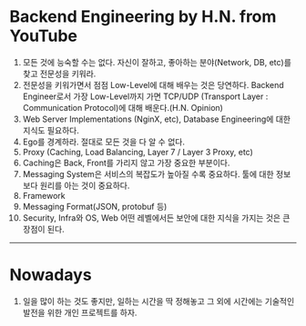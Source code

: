 # Backend Engineering by H.N. from YouTube
1. 모든 것에 능숙할 수는 없다. 자신이 잘하고, 좋아하는 분야(Network, DB, etc)를 찾고 전문성을 키워라.
2. 전문성을 키워가면서 점점 Low-Level에 대해 배우는 것은 당연하다. Backend Engineer로서 가장 Low-Level까지 가면 TCP/UDP (Transport Layer : Communication Protocol)에 대해 배운다.(H.N. Opinion)
3. Web Server Implementations (NginX, etc), Database Engineering에 대한 지식도 필요하다.
4. Ego를 경계하라. 절대로 모든 것을 다 알 수 없다.
5. Proxy (Caching, Load Balancing, Layer 7 / Layer 3 Proxy, etc)
6. Caching은 Back, Front를 가리지 않고 가장 중요한 부분이다.
7. Messaging System은 서비스의 복잡도가 높아질 수록 중요하다. 툴에 대한 정보보다 원리를 아는 것이 중요하다.
8. Framework
9. Messaging Format(JSON, protobuf 등)
10. Security, Infra와 OS, Web 어떤 레벨에서든 보안에 대한 지식을 가지는 것은 큰 장점이 된다.

---
# Nowadays
1. 일을 많이 하는 것도 좋지만, 일하는 시간을 딱 정해놓고 그 외에 시간에는 기술적인 발전을 위한 개인 프로젝트를 하자.

